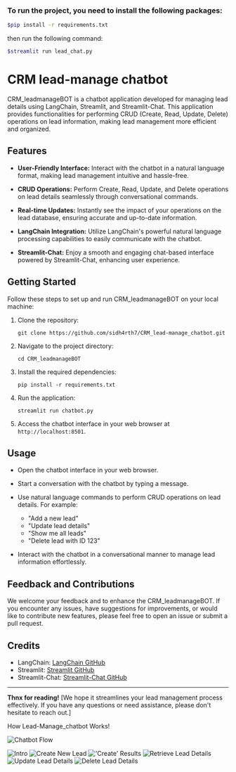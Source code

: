 ### To run the project, you need to install the following packages:
```bash
$pip install -r requirements.txt
```
then run the following command:
```bash
$streamlit run lead_chat.py
```

# CRM lead-manage chatbot

CRM_leadmanageBOT is a chatbot application developed for managing lead details using LangChain, Streamlit, and Streamlit-Chat. This application provides functionalities for performing CRUD (Create, Read, Update, Delete) operations on lead information, making lead management more efficient and organized.

## Features

- **User-Friendly Interface:** Interact with the chatbot in a natural language format, making lead management intuitive and hassle-free.

- **CRUD Operations:** Perform Create, Read, Update, and Delete operations on lead details seamlessly through conversational commands.

- **Real-time Updates:** Instantly see the impact of your operations on the lead database, ensuring accurate and up-to-date information.

- **LangChain Integration:** Utilize LangChain's powerful natural language processing capabilities to easily communicate with the chatbot.

- **Streamlit-Chat:** Enjoy a smooth and engaging chat-based interface powered by Streamlit-Chat, enhancing user experience.

## Getting Started

Follow these steps to set up and run CRM_leadmanageBOT on your local machine:

1. Clone the repository:
   ```
   git clone https://github.com/sidh4rth7/CRM_lead-manage_chatbot.git
   ```

2. Navigate to the project directory:
   ```
   cd CRM_leadmanageBOT
   ```

3. Install the required dependencies:
   ```
   pip install -r requirements.txt
   ```

4. Run the application:
   ```
   streamlit run chatbot.py
   ```

5. Access the chatbot interface in your web browser at `http://localhost:8501`.

## Usage

- Open the chatbot interface in your web browser.

- Start a conversation with the chatbot by typing a message.

- Use natural language commands to perform CRUD operations on lead details. For example:
  - "Add a new lead"
  - "Update lead details"
  - "Show me all leads"
  - "Delete lead with ID 123"

- Interact with the chatbot in a conversational manner to manage lead information effortlessly.

## Feedback and Contributions

We welcome your feedback and to enhance the CRM_leadmanageBOT. If you encounter any issues, have suggestions for improvements, or would like to contribute new features, please feel free to open an issue or submit a pull request.

## Credits

- LangChain: [LangChain GitHub]([https://github.com/langchain/langchain](https://python.langchain.com/))
- Streamlit: [Streamlit GitHub]([https://github.com/streamlit/streamlit](https://docs.streamlit.io/))
- Streamlit-Chat: [Streamlit-Chat GitHub]([https://github.com/andfanilo/streamlit-chat](https://docs.streamlit.io/library/api-reference/chat))
---



**Thnx for reading!**
[We hope it streamlines your lead management process effectively. If you have any questions or need assistance, please don't hesitate to reach out.]





How Lead-Manage_chatbot Works!

![Chatbot Flow](https://github.com/sidh4rth7/CRM_lead-manage_chatbot/assets/64648070/1d5a65ce-b741-48fa-8bf0-ea7a06466cbf)

![Intro](https://github.com/sidh4rth7/CRM_lead-manage_chatbot/assets/64648070/42421313-0239-443c-b702-b4631af33a15)
![Create New Lead](https://github.com/sidh4rth7/CRM_lead-manage_chatbot/assets/64648070/d1d89ebd-9c6f-4263-ab3c-583ecc2ecb3e)
!['Create' Results](https://github.com/sidh4rth7/CRM_lead-manage_chatbot/assets/64648070/fb7dd82a-42dd-42c1-9b93-26f05f3c524a)
![Retrieve Lead Details](https://github.com/sidh4rth7/CRM_lead-manage_chatbot/assets/64648070/aa8bc936-6274-460f-9f33-006491742081)
![Update Lead Details](https://github.com/sidh4rth7/CRM_lead-manage_chatbot/assets/64648070/fd4ad824-727d-4d29-86b7-65e57fde8bc2)
![Delete Lead Details](https://github.com/sidh4rth7/CRM_lead-manage_chatbot/assets/64648070/5dd2b5a6-f0c3-43ef-a95a-21ccfdfbba05)




